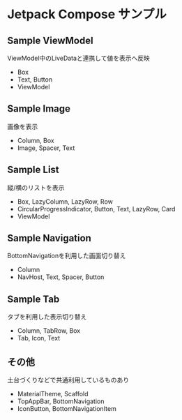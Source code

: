 # Jetpack Compose サンプル

## Sample ViewModel

ViewModel中のLiveDataと連携して値を表示へ反映

- Box
- Text, Button
- ViewModel

## Sample Image

画像を表示

- Column, Box
- Image, Spacer, Text

## Sample List

縦/横のリストを表示

- Box, LazyColumn, LazyRow, Row
- CircularProgressIndicator, Button, Text, LazyRow, Card
- ViewModel

## Sample Navigation

BottomNavigationを利用した画面切り替え

- Column
- NavHost, Text, Spacer, Button

## Sample Tab

タブを利用した表示切り替え

- Column, TabRow, Box
- Tab, Icon, Text

## その他

土台づくりなどで共通利用しているものあり

- MaterialTheme, Scaffold
- TopAppBar, BottomNavigation
- IconButton, BottomNavigationItem
